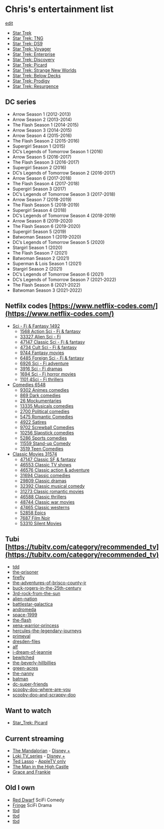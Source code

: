 # Chris's entertainment list
[edit](https://github.com/christrees/blog/edit/master/media/README.md)

- [Star Trek](https://www.youtube.com/show/SCWdVLvom3QaFGxEKNASntaA?sbp=GhwaGgoYVUNmSzVkcTgtWGdjbXpxUEdWS3luYnZB)
- [Star Trek: TNG]()
- [Star Trek: DS9](https://www.youtube.com/show/SCHgiEFkJpT8Byonfff1m5ow?sbp=GhwaGgoYVUNmSzVkcTgtWGdjbXpxUEdWS3luYnZB)
- [Star Trek: Voyager](https://www.youtube.com/show/SCJuctJH3vNoYI7SLAsQha2w?sbp=GhwaGgoYVUNmSzVkcTgtWGdjbXpxUEdWS3luYnZB)
- [Star Trek: Enterprise](https://www.youtube.com/show/SCuUF2odhW1ghoqcfBHWBklA?sbp=GhwaGgoYVUNmSzVkcTgtWGdjbXpxUEdWS3luYnZB)
- [Star Trek: Discovery](https://www.youtube.com/show/SCNlKKUlg7mmYI48Kt2N6-YQ?sbp=GhwaGgoYVUNmSzVkcTgtWGdjbXpxUEdWS3luYnZB)
- [Star Trek: Picard](https://www.youtube.com/show/SCMVpDY30zih2UU6bOniDeNQ?sbp=GhwaGgoYVUNmSzVkcTgtWGdjbXpxUEdWS3luYnZB)
- [Star Trek: Strange New Worlds](https://www.youtube.com/show/SC-DnTXmHBs_tfKVoS0W7RaQ?sbp=GhwaGgoYVUNmSzVkcTgtWGdjbXpxUEdWS3luYnZB)
- [Star Trek: Below Decks](https://www.youtube.com/show/SCDVgLqJiDpC6VxLnrM18qQw?sbp=GhwaGgoYVUNmSzVkcTgtWGdjbXpxUEdWS3luYnZB)
- [Star Trek: Prodigy](https://www.youtube.com/show/SC0RfhPp_6dhm6Msnx5ysi4A?sbp=GhwaGgoYVUNmSzVkcTgtWGdjbXpxUEdWS3luYnZB)
- [Star Trek: Resurgence](https://www.youtube.com/playlist?list=PLqhgeVhyGlzVRnlMfX8TRD82Ot3VCgele)
## DC series
- Arrow Season 1 (2012-2013)
- Arrow Season 2 (2013-2014)
- The Flash Season 1 (2014-2015)
- Arrow Season 3 (2014-2015)
- Arrow Season 4 (2015-2016)
- The Flash Season 2 (2015-2016)
- Supergirl Season 1 (2015)
- DC’s Legends of Tomorrow Season 1 (2016)
- Arrow Season 5 (2016-2017)
- The Flash Season 3 (2016-2017)
- Supergirl Season 2 (2016)
- DC’s Legends of Tomorrow Season 2 (2016-2017)
- Arrow Season 6 (2017-2018)
- The Flash Season 4 (2017-2018)
- Supergirl Season 3 (2017)
- DC’s Legends of Tomorrow Season 3 (2017-2018)
- Arrow Season 7 (2018-2019)
- The Flash Season 5 (2018-2019)
- Supergirl Season 4 (2018)
- DC’s Legends of Tomorrow Season 4 (2018-2019)
- Arrow Season 8 (2019-2020)
- The Flash Season 6 (2019-2020)
- Supergirl Season 5 (2019)
- Batwoman Season 1 (2019-2020)
- DC’s Legends of Tomorrow Season 5 (2020)
- Stargirl Season 1 (2020)
- The Flash Season 7 (2021)
- Batwoman Season 2 (2021)
- Superman & Lois Season 1 (2021)
- Stargirl Season 2 (2021)
- DC’s Legends of Tomorrow Season 6 (2021)
- DC’s Legends of Tomorrow Season 7 (2021-2022)
- The Flash Season 8 (2021-2022)
- Batwoman Season 3 (2021-2022)

## Netfilx codes [https://www.netflix-codes.com/](https://www.netflix-codes.com/)
- [Sci - Fi & Fantasy 1492](https://www.netflix.com/browse/genre/1492)
  - [1568 Action Sci - Fi & fantasy](https://www.netflix.com/browse/genre/1568)
  - [33327 Alien Sci - Fi](https://www.netflix.com/browse/genre/33327)
  - [47147 Classic Sci - Fi & fantasy](https://www.netflix.com/browse/genre/47147)
  - [4734 Cult Sci - Fi & fantasy](https://www.netflix.com/browse/genre/4734)
  - [9744 Fantasy movies](https://www.netflix.com/browse/genre/9744)
  - [6485 Foreign Sci - Fi & fantasy](https://www.netflix.com/browse/genre/6485)
  - [6926 Sci - Fi adventure](https://www.netflix.com/browse/genre/6926)
  - [3916 Sci - Fi dramas](https://www.netflix.com/browse/genre/3916)
  - [1694 Sci - Fi horror movies](https://www.netflix.com/browse/genre/1694)
  - [1101 4Sci - Fi thrillers](https://www.netflix.com/browse/genre/1101)
- [Comedies 6548](https://www.netflix.com/browse/genre/6548)
  - [9302 Animes comedies](https://www.netflix.com/browse/genre/9302)
  - [869 Dark comedies](https://www.netflix.com/browse/genre/869)
  - [26 Mockumentaries](https://www.netflix.com/browse/genre/26)
  - [13335 Musicals comedies](https://www.netflix.com/browse/genre/13335)
  - [2700 Political comedies](https://www.netflix.com/browse/genre/2700)
  - [5475 Romantic Comedies](https://www.netflix.com/browse/genre/5475)
  - [4922 Satires](https://www.netflix.com/browse/genre/6548)
  - [9702 Screwball Comedies](https://www.netflix.com/browse/genre/9702)
  - [10256 Slapstick comedies](https://www.netflix.com/browse/genre/10256)
  - [5286 Sports comedies](https://www.netflix.com/browse/genre/5286)
  - [11559 Stand-up Comedy](https://www.netflix.com/browse/genre/11559)
  - [3519 Teen Comedies](https://www.netflix.com/browse/genre/3519)
- [Classic Movies 31574](https://www.netflix.com/browse/genre/31574)
  - [47147 Classic SF & fantasy](https://www.netflix.com/browse/genre/47147)
  - [46553 Classic TV shows](https://www.netflix.com/browse/genre/46553)
  - [46576 Classic action & adventure](https://www.netflix.com/browse/genre/46576)
  - [31694 Classic comedies](https://www.netflix.com/browse/genre/31694)
  - [29809 Classic dramas](https://www.netflix.com/browse/genre/29809)
  - [32392 Classic musical comedy](https://www.netflix.com/browse/genre/32392)
  - [31273 Classic romantic movies](https://www.netflix.com/browse/genre/31273)
  - [46588 Classic thrillers](https://www.netflix.com/browse/genre/46588)
  - [48744 Classic war movies](https://www.netflix.com/browse/genre/48744)
  - [47465 Classic westerns](https://www.netflix.com/browse/genre/47465)
  - [52858 Epics](https://www.netflix.com/browse/genre/52858)
  - [7687 Film Noir](https://www.netflix.com/browse/genre/7687)
  - [53310 Silent Movies](https://www.netflix.com/browse/genre/53310)

## Tubi [https://tubitv.com/category/recommended_tv](https://tubitv.com/category/recommended_tv)
- [tdd]()
- [the-prisoner](https://tubitv.com/series/3254/the-prisoner)
- [firefly](https://tubitv.com/series/300007905/firefly)
- [the-adventures-of-brisco-county-jr](https://tubitv.com/series/300008433/the-adventures-of-brisco-county-jr)
- [buck-rogers-in-the-25th-century](https://tubitv.com/series/300006674/buck-rogers-in-the-25th-century)
- [3rd-rock-from-the-sun](https://tubitv.com/series/2993/3rd-rock-from-the-sun)
- [alien-nation](https://tubitv.com/series/300006380/alien-nation)
- [battlestar-galactica](https://tubitv.com/series/300006667/battlestar-galactica)
- [andromeda](https://tubitv.com/series/2192/andromeda)
- [space-1999](https://tubitv.com/series/3253/space-1999)
- [the-flash](https://tubitv.com/series/300008439/the-flash)
- [xena-warrior-princess](https://tubitv.com/series/3712/xena-warrior-princess)
- [hercules-the-legendary-journeys](https://tubitv.com/series/3717/hercules-the-legendary-journeys)
- [primeval](https://tubitv.com/series/300006803/primeval)
- [dresden-files](https://tubitv.com/series/1075/dresden-files)
- [alf](https://tubitv.com/series/300008442/alf)
- [i-dream-of-jeannie](https://tubitv.com/series/300006624/i-dream-of-jeannie)
- [bewitched](https://tubitv.com/series/300006608/bewitched)
- [the-beverly-hillbillies](https://tubitv.com/series/4588/the-beverly-hillbillies)
- [green-acres](https://tubitv.com/series/3202/green-acres)
- [the-nanny](https://tubitv.com/series/300006874/the-nanny)
- [batman](https://tubitv.com/series/300008188/batman)
- [dc-super-friends](https://tubitv.com/series/1010/dc-super-friends)
- [scooby-doo-where-are-you](https://tubitv.com/series/300006854/scooby-doo-where-are-you)
- [scooby-doo-and-scrappy-doo](https://tubitv.com/series/300006855/scooby-doo-and-scrappy-doo)


## Want to watch
- [Star_Trek: Picard](https://en.wikipedia.org/wiki/Star_Trek:_Picard)

## Current streaming

- [The Mandalorian](https://en.wikipedia.org/wiki/The_Mandalorian) - [Disney +](https://www.disneyplus.com/)
- [Loki TV_series](https://en.wikipedia.org/wiki/Loki_(TV_series)) - [Disney +](https://www.disneyplus.com/)
- [Ted Lasso](https://en.wikipedia.org/wiki/Ted_Lasso) - [AppleTV only]()
- [The Man in the High Castle](https://en.wikipedia.org/wiki/The_Man_in_the_High_Castle_(TV_series)) 
- [Grace and Frankie](https://en.wikipedia.org/wiki/Grace_and_Frankie)

## Old I own

- [Red Dwarf](https://en.wikipedia.org/wiki/Red_Dwarf) SciFi Comedy
- [Fringe](https://en.wikipedia.org/wiki/Fringe_(TV_series)) SciFi Drama
- [tbd]()
- [tbd]()
- [tbd]()
